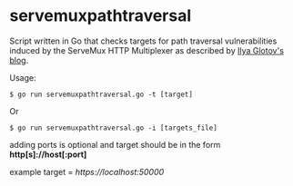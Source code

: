 # servemuxpathtraversal
Script written in Go that checks targets for path traversal vulnerabilities induced by the ServeMux HTTP Multiplexer as described by [Ilya Glotov's blog](https://ilyaglotov.com/blog/servemux-and-path-traversal).

Usage:

 ```$ go run servemuxpathtraversal.go -t [target]```
 
 Or
 
 ```$ go run servemuxpathtraversal.go -i [targets_file]```
 
 
adding ports is optional and target should be in the form **http[s]://host[:port]**

example target = *https://localhost:50000*
